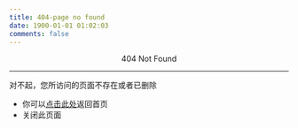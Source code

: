 ```yaml
---
title: 404-page no found
date: 1900-01-01 01:02:03
comments: false
---
```


<center>404 Not Found</center>

---

对不起，您所访问的页面不存在或者已删除
* 你可以[点击此处](https://winter-leaf.github.io)返回首页
* 关闭此页面
